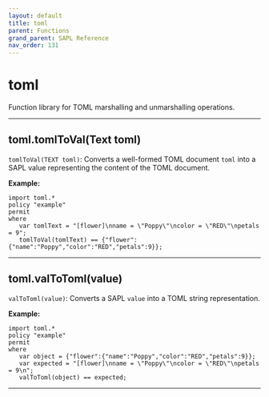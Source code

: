 ```yaml
---
layout: default
title: toml
parent: Functions
grand_parent: SAPL Reference
nav_order: 131
---
```

# toml

Function library for TOML marshalling and unmarshalling operations.



---

## toml.tomlToVal(Text toml)

```tomlToVal(TEXT toml)```: Converts a well-formed TOML document ```toml``` into a SAPL
value representing the content of the TOML document.

**Example:**
```
import toml.*
policy "example"
permit
where
   var tomlText = "[flower]\nname = \"Poppy\"\ncolor = \"RED\"\npetals = 9";
   tomlToVal(tomlText) == {"flower":{"name":"Poppy","color":"RED","petals":9}};
```


---

## toml.valToToml(value)

```valToToml(value)```: Converts a SAPL ```value``` into a TOML string representation.

**Example:**
```
import toml.*
policy "example"
permit
where
   var object = {"flower":{"name":"Poppy","color":"RED","petals":9}};
   var expected = "[flower]\nname = \"Poppy\"\ncolor = \"RED\"\npetals = 9\n";
   valToToml(object) == expected;
```


---

